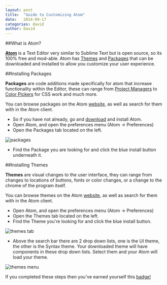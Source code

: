 ```yaml
---
layout: post
title:  "Guide to Customizing Atom"
date:   2014-09-17
categories: david
author: David
---
```


##What is Atom?

[**Atom**](https://atom.io) is a Text Editor very similar to Sublime Text but is open source, so its 100% free and mod-able.
Atom has [Themes](https://atom.io/themes) and [Packages](https://atom.io/packages) that can be downloaded and installed to allow you customize
your user experience.


##Installing Packages

**Packages** are code additions made specifically for atom that increase
functionality within the Editor, these can range from [Project Managers](https://atom.io/packages/project-manager) to
[Color Pickers](https://atom.io/packages/color-picker) for CSS work and much more.

You can browse packages on the Atom [website](https://atom.io/packages), as well as search for them with in the Atom client.

* So if you have not already, go and [download](https://atom.io) and install Atom.
* Open Atom, and open the preferences menu (Atom -> Preferences)
* Open the Packages tab located on the left.

![packages](https://ascendproject.org/participants/portland/david/images/packages.png)

* Find the Package you are looking for and click the blue install button underneath it.


##Installing Themes

**Themes** are visual changes to the user interface, they can range from changes to locations of buttons, fonts or color changes, or a change to the chrome of the program itself.

You can browse themes on the Atom [website](https://atom.io/themes), as well as search for them with in the Atom client.

* Open Atom, and open the preferences menu (Atom -> Preferences)
* Open the Themes tab located on the left.
* Find the Theme you're looking for and click the blue install button.

![themes tab](https://ascendproject.org/participants/portland/david/images/themes1)

* Above the search bar there are 2 drop down lists, one is the UI theme, the other is the Syntax theme. Your downloaded theme will have components in these drop down lists. Select them
and your Atom will load your theme.

![themes menu](https://ascendproject.org/participants/portland/david/images/themes2)


If you completed these steps then you've earned yourself this [badge!](https://badges.mozilla.org/en-US/badges/claim/7kv3nw)
